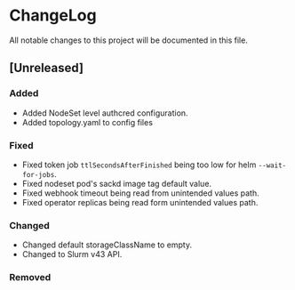 # ChangeLog

All notable changes to this project will be documented in this file.

## [Unreleased]

### Added

- Added NodeSet level authcred configuration.
- Added topology.yaml to config files

### Fixed

- Fixed token job `ttlSecondsAfterFinished` being too low for helm
  `--wait-for-jobs`.
- Fixed nodeset pod's sackd image tag default value.
- Fixed webhook timeout being read from unintended values path.
- Fixed operator replicas being read form unintended values path.

### Changed

- Changed default storageClassName to empty.
- Changed to Slurm v43 API.

### Removed
